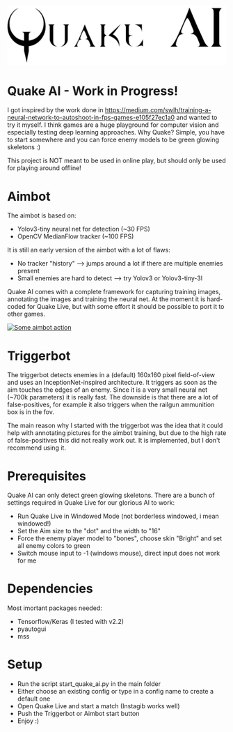 ![Logo](resources/logo.png)

# Quake AI - Work in Progress!

I got inspired by the work done in https://medium.com/swlh/training-a-neural-network-to-autoshoot-in-fps-games-e105f27ec1a0 and wanted to try it myself. I think games are a huge playground for computer vision and especially testing deep learning approaches. Why Quake? Simple, you have to start somewhere and you can force enemy models to be green glowing skeletons :)

This project is NOT meant to be used in online play, but should only be used for playing around offline!

# Aimbot

The aimbot is based on:
- Yolov3-tiny neural net for detection (~30 FPS)
- OpenCV MedianFlow tracker (~100 FPS)

It is still an early version of the aimbot with a lot of flaws:
- No tracker "history" --> jumps around a lot if there are multiple enemies present
- Small enemies are hard to detect --> try Yolov3 or Yolov3-tiny-3l

Quake AI comes with a complete framework for capturing training images, annotating the images and training the neural net.
At the moment it is hard-coded for Quake Live, but with some effort it should be possible to port it to other games.

[![Some aimbot action](https://img.youtube.com/vi/ArPtX1xwGiY/hqdefault.jpg)](https://youtu.be/ArPtX1xwGiY)

# Triggerbot

The triggerbot detects enemies in a (default) 160x160 pixel field-of-view and uses an InceptionNet-inspired architecture. It triggers as soon as the aim touches the edges of an enemy. Since it is a very small neural net (~700k parameters) it is really fast. The downside is that there are a lot of false-positives, for example it also triggers when the railgun ammunition box is in the fov. 

The main reason why I started with the triggerbot was the idea that it could help with annotating pictures for the aimbot training, but due to the high rate of false-positives this did not really work out. It is implemented, but I don't recommend using it.

# Prerequisites

Quake AI can only detect green glowing skeletons. 
There are a bunch of settings required in Quake Live for our glorious AI to work:

- Run Quake Live in Windowed Mode (not borderless windowed, i mean windowed!)
- Set the Aim size to the "dot" and the width to "16"
- Force the enemy player model to "bones", choose skin "Bright" and set all enemy colors to green
- Switch mouse input to -1 (windows mouse), direct input does not work for me

# Dependencies

Most imortant packages needed:

- Tensorflow/Keras (I tested with v2.2)
- pyautogui
- mss

# Setup

- Run the script start_quake_ai.py in the main folder
- Either choose an existing config or type in a config name to create a default one
- Open Quake Live and start a match (Instagib works well)
- Push the Triggerbot or Aimbot start button
- Enjoy :)

